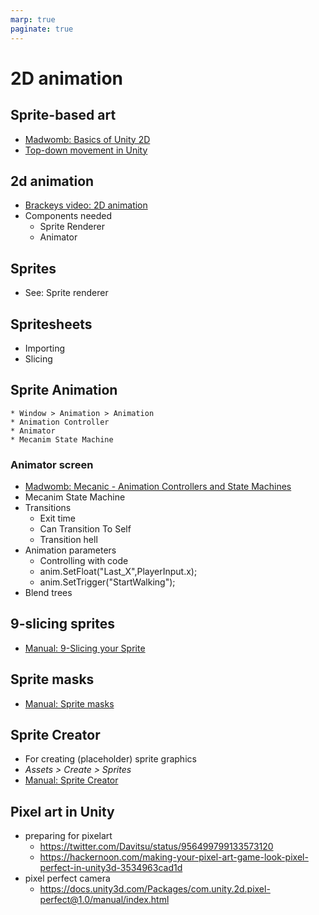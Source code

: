 ```yaml
---
marp: true
paginate: true
---
```

<!-- headingDivider: 3 -->
<!-- class: default -->

# 2D animation

## Sprite-based art

* [Madwomb: Basics of Unity 2D](http://madwomb.com/tutorials/GameDesign_Unity2Dintro.html)
* [Top-down movement in Unity](https://pavcreations.com/top-down-movement-and-attack-game-mechanics-in-unity/)


## 2d animation

* [Brackeys video: 2D animation](https://www.youtube.com/watch?v=hkaysu1Z-N8)
* Components needed
  * Sprite Renderer
  * Animator

## Sprites

* See: Sprite renderer

## Spritesheets

* Importing
* Slicing


## Sprite Animation
	* Window > Animation > Animation
	* Animation Controller
	* Animator
	* Mecanim State Machine

### Animator screen

* [Madwomb: Mecanic - Animation Controllers and State Machines](http://madwomb.com/tutorials/GameDesign_UnityMecanim.html)
* Mecanim State Machine
* Transitions
  * Exit time
  * Can Transition To Self
  * Transition hell
* Animation parameters
  * Controlling with code
  * anim.SetFloat("Last_X",PlayerInput.x);
  * anim.SetTrigger("StartWalking"); 
* Blend trees

## 9-slicing sprites

* [Manual: 9-Slicing your Sprite](https://docs.unity3d.com/Manual/9SliceSprites.html)

## Sprite masks

* [Manual: Sprite masks](https://docs.unity3d.com/Manual/class-SpriteMask.html)

## Sprite Creator

* For creating (placeholder) sprite graphics
* *Assets > Create > Sprites*
* [Manual: Sprite Creator](https://docs.unity3d.com/Manual/SpriteCreator.html)


## Pixel art in Unity




* preparing for pixelart
  * https://twitter.com/Davitsu/status/956499799133573120
  * https://hackernoon.com/making-your-pixel-art-game-look-pixel-perfect-in-unity3d-3534963cad1d
* pixel perfect camera
  * https://docs.unity3d.com/Packages/com.unity.2d.pixel-perfect@1.0/manual/index.html
